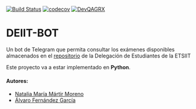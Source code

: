 [![Build Status](https://travis-ci.org/alvarillo89/DEIIT-bot.svg?branch=master)](https://travis-ci.org/alvarillo89/DEIIT-bot)
[![codecov](https://codecov.io/gh/alvarillo89/DEIIT-bot/branch/master/graph/badge.svg)](https://codecov.io/gh/alvarillo89/DEIIT-bot)
[![DevQAGRX](https://img.shields.io/badge/DevQAGRX-blueviolet?style=for-the-badge&logo=Git)](https://github.com/JJ/curso-tdd)

# DEIIT-BOT

Un bot de Telegram que permita consultar los exámenes disponibles almacenados en el [repositorio](https://deiit.ugr.es/BDExamenes/) de la Delegación de Estudiantes de la ETSIIT

Este proyecto va a estar implementado en **Python**.

#### Autores:
- [Natalia María Mártir Moreno](https://github.com/natalia2911)
- [Álvaro Fernández García](https://github.com/alvarillo89) 